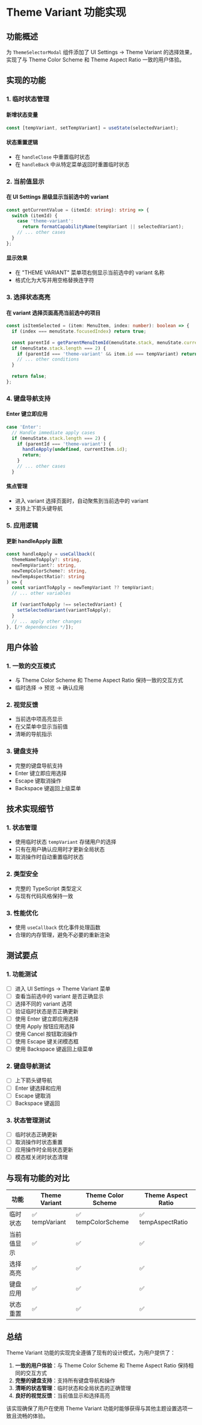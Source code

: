 # Theme Variant 功能实现

## 功能概述

为 `ThemeSelectorModal` 组件添加了 UI Settings -> Theme Variant 的选择效果，实现了与 Theme Color Scheme 和 Theme Aspect Ratio 一致的用户体验。

## 实现的功能

### 1. 临时状态管理

#### 新增状态变量
```typescript
const [tempVariant, setTempVariant] = useState(selectedVariant);
```

#### 状态重置逻辑
- 在 `handleClose` 中重置临时状态
- 在 `handleBack` 中从特定菜单返回时重置临时状态

### 2. 当前值显示

#### 在 UI Settings 层级显示当前选中的 variant
```typescript
const getCurrentValue = (itemId: string): string => {
  switch (itemId) {
    case 'theme-variant':
      return formatCapabilityName(tempVariant || selectedVariant);
    // ... other cases
  }
};
```

#### 显示效果
- 在 "THEME VARIANT" 菜单项右侧显示当前选中的 variant 名称
- 格式化为大写并用空格替换连字符

### 3. 选择状态高亮

#### 在 variant 选择页面高亮当前选中的项目
```typescript
const isItemSelected = (item: MenuItem, index: number): boolean => {
  if (index === menuState.focusedIndex) return true;
  
  const parentId = getParentMenuItemId(menuState.stack, menuState.current);
  if (menuState.stack.length === 2) {
    if (parentId === 'theme-variant' && item.id === tempVariant) return true;
    // ... other conditions
  }
  
  return false;
};
```

### 4. 键盘导航支持

#### Enter 键立即应用
```typescript
case 'Enter':
  // Handle immediate apply cases
  if (menuState.stack.length === 2) {
    if (parentId === 'theme-variant') {
      handleApply(undefined, currentItem.id);
      return;
    }
    // ... other cases
  }
```

#### 焦点管理
- 进入 variant 选择页面时，自动聚焦到当前选中的 variant
- 支持上下箭头键导航

### 5. 应用逻辑

#### 更新 handleApply 函数
```typescript
const handleApply = useCallback((
  themeNameToApply?: string, 
  newTempVariant?: string, 
  newTempColorScheme?: string, 
  newTempAspectRatio?: string
) => {
  const variantToApply = newTempVariant ?? tempVariant;
  // ... other variables
  
  if (variantToApply !== selectedVariant) {
    setSelectedVariant(variantToApply);
  }
  // ... apply other changes
}, [/* dependencies */]);
```

## 用户体验

### 1. 一致的交互模式
- 与 Theme Color Scheme 和 Theme Aspect Ratio 保持一致的交互方式
- 临时选择 → 预览 → 确认应用

### 2. 视觉反馈
- 当前选中项高亮显示
- 在父菜单中显示当前值
- 清晰的导航指示

### 3. 键盘支持
- 完整的键盘导航支持
- Enter 键立即应用选择
- Escape 键取消操作
- Backspace 键返回上级菜单

## 技术实现细节

### 1. 状态管理
- 使用临时状态 `tempVariant` 存储用户的选择
- 只有在用户确认应用时才更新全局状态
- 取消操作时自动重置临时状态

### 2. 类型安全
- 完整的 TypeScript 类型定义
- 与现有代码风格保持一致

### 3. 性能优化
- 使用 `useCallback` 优化事件处理函数
- 合理的内存管理，避免不必要的重新渲染

## 测试要点

### 1. 功能测试
- [ ] 进入 UI Settings -> Theme Variant 菜单
- [ ] 查看当前选中的 variant 是否正确显示
- [ ] 选择不同的 variant 选项
- [ ] 验证临时状态是否正确更新
- [ ] 使用 Enter 键立即应用选择
- [ ] 使用 Apply 按钮应用选择
- [ ] 使用 Cancel 按钮取消操作
- [ ] 使用 Escape 键关闭模态框
- [ ] 使用 Backspace 键返回上级菜单

### 2. 键盘导航测试
- [ ] 上下箭头键导航
- [ ] Enter 键选择和应用
- [ ] Escape 键取消
- [ ] Backspace 键返回

### 3. 状态管理测试
- [ ] 临时状态正确更新
- [ ] 取消操作时状态重置
- [ ] 应用操作时全局状态更新
- [ ] 模态框关闭时状态清理

## 与现有功能的对比

| 功能 | Theme Variant | Theme Color Scheme | Theme Aspect Ratio |
|------|---------------|-------------------|-------------------|
| 临时状态 | ✅ tempVariant | ✅ tempColorScheme | ✅ tempAspectRatio |
| 当前值显示 | ✅ | ✅ | ✅ |
| 选择高亮 | ✅ | ✅ | ✅ |
| 键盘应用 | ✅ | ✅ | ✅ |
| 状态重置 | ✅ | ✅ | ✅ |

## 总结

Theme Variant 功能的实现完全遵循了现有的设计模式，为用户提供了：

1. **一致的用户体验**：与 Theme Color Scheme 和 Theme Aspect Ratio 保持相同的交互方式
2. **完整的键盘支持**：支持所有键盘导航和操作
3. **清晰的状态管理**：临时状态和全局状态的正确管理
4. **良好的视觉反馈**：当前值显示和选择高亮

该实现确保了用户在使用 Theme Variant 功能时能够获得与其他主题设置选项一致且流畅的体验。

